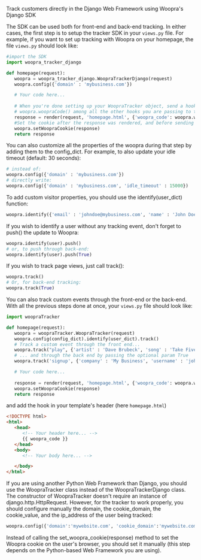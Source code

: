 Track customers directly in the Django Web Framework using Woopra's Django SDK

The SDK can be used both for front-end and back-end tracking. In either cases, the first step is to setup the tracker SDK in your <code>views.py</code> file. For example, if you want to set up tracking with Woopra on your homepage, the file <code>views.py</code> should look like:
``` python
#import the SDK
import woopra_tracker_django

def homepage(request):
   woopra = woopra_tracker_django.WoopraTrackerDjango(request)
   woopra.config({'domain' : 'mybusiness.com'})

   # Your code here...
   
   # When you're done setting up your WoopraTracker object, send a hook containing the value of
   # woopra.woopraCode() among all the other hooks you are passing to the template.
   response = render(request, 'homepage.html', {'woopra_code': woopra.woopraCode(), 'foo' : 'bar', })
   #Set the cookie after the response was rendered, and before sending any headers
   woopra.setWoopraCookie(response)
   return response
```
You can also customize all the properties of the woopra during that step by adding them to the config_dict. For example, to also update your idle timeout (default: 30 seconds):
``` python
# instead of:
woopra.config({'domain' : 'mybusiness.com'})
# directly write:
woopra.config({'domain' : 'mybusiness.com', 'idle_timeout' : 15000})
```
To add custom visitor properties, you should use the identify(user_dict) function:
``` python
woopra.identify({'email' : 'johndoe@mybusiness.com', 'name' : 'John Doe', 'company' : 'My Business'})
```
If you wish to identify a user without any tracking event, don't forget to push() the update to Woopra:
``` python
woopra.identify(user).push()
# or, to push through back-end:
woopra.identify(user).push(True)
```
If you wish to track page views, just call track():
``` python
woopra.track()
# Or, for back-end tracking:
woopra.track(True)
```
You can also track custom events through the front-end or the back-end. With all the previous steps done at once, your <code>views.py</code> file should look like:
``` python
import woopraTracker

def homepage(request):
   woopra = woopraTracker.WoopraTracker(request)
   woopra.config(config_dict).identify(user_dict).track()
   # Track a custom event through the front end...
   woopra.track("play", {'artist' : 'Dave Brubeck', 'song' : 'Take Five', 'genre' : 'Jazz'})
   # ... and through the back end by passing the optional param True
   woopra.track('signup', {'company' : 'My Business', 'username' : 'johndoe', 'plan' : 'Gold'}, True)

   # Your code here...
   
   response = render(request, 'homepage.html', {'woopra_code': woopra.woopraCode(), 'foo' : 'bar', })
   woopra.setWoopraCookie(response)
   return response
```
and add the hook in your template's header (here <code>homepage.html</code>)
``` html
<!DOCTYPE html>
<html>
   <head>
      <!-- Your header here... -->
      {{ woopra_code }}
   </head>
   <body>
      <!-- Your body here... -->

   </body>
</html>
```
If you are using another Python Web Framework than Django, you should use the WoopraTracker class instead of the WoopraTrackerDjango class. The constructor of WoopraTracker doesn't require an instance of django.http.HttpRequest. However, for the tracker to work properly, you should configure manually the domain, the cookie_domain, the cookie_value, and the ip_address of the user being tracked:
``` python
woopra.config({'domain':'mywebsite.com', 'cookie_domain':'mywebsite.com', 'cookie_value':'COOKIEVALUE', 'ip_address':'0.0.0.0'})
```
Instead of calling the set_woopra_cookie(response) method to set the Woopra cookie on the user's browser, you should set it manually (this step depends on the Python-based Web Framework you are using).
